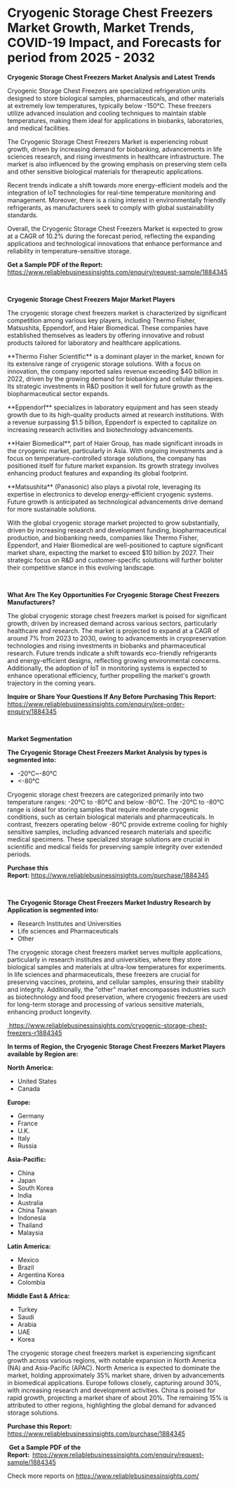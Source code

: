 <p><h1>Cryogenic Storage Chest Freezers Market Growth, Market Trends, COVID-19 Impact, and Forecasts for period from 2025 - 2032</h1></p><p><strong>Cryogenic Storage Chest Freezers Market Analysis and Latest Trends</strong></p>
<p><p>Cryogenic Storage Chest Freezers are specialized refrigeration units designed to store biological samples, pharmaceuticals, and other materials at extremely low temperatures, typically below -150°C. These freezers utilize advanced insulation and cooling techniques to maintain stable temperatures, making them ideal for applications in biobanks, laboratories, and medical facilities. </p><p>The Cryogenic Storage Chest Freezers Market is experiencing robust growth, driven by increasing demand for biobanking, advancements in life sciences research, and rising investments in healthcare infrastructure. The market is also influenced by the growing emphasis on preserving stem cells and other sensitive biological materials for therapeutic applications. </p><p>Recent trends indicate a shift towards more energy-efficient models and the integration of IoT technologies for real-time temperature monitoring and management. Moreover, there is a rising interest in environmentally friendly refrigerants, as manufacturers seek to comply with global sustainability standards. </p><p>Overall, the Cryogenic Storage Chest Freezers Market is expected to grow at a CAGR of 10.2% during the forecast period, reflecting the expanding applications and technological innovations that enhance performance and reliability in temperature-sensitive storage.</p></p>
<p><strong>Get a Sample PDF of the Report:&nbsp;</strong> <a href="https://www.reliablebusinessinsights.com/enquiry/request-sample/1884345?utm_campaign=2276&utm_medium=2&utm_source=Github&utm_content=ia&utm_term=10042025&utm_id=cryogenic-storage-chest-freezers">https://www.reliablebusinessinsights.com/enquiry/request-sample/1884345</a></p>
<p>&nbsp;</p>
<p><strong>Cryogenic Storage Chest Freezers Major Market Players</strong></p>
<p><p>The cryogenic storage chest freezers market is characterized by significant competition among various key players, including Thermo Fisher, Matsushita, Eppendorf, and Haier Biomedical. These companies have established themselves as leaders by offering innovative and robust products tailored for laboratory and healthcare applications.</p><p>**Thermo Fisher Scientific** is a dominant player in the market, known for its extensive range of cryogenic storage solutions. With a focus on innovation, the company reported sales revenue exceeding $40 billion in 2022, driven by the growing demand for biobanking and cellular therapies. Its strategic investments in R&D position it well for future growth as the biopharmaceutical sector expands.</p><p>**Eppendorf** specializes in laboratory equipment and has seen steady growth due to its high-quality products aimed at research institutions. With a revenue surpassing $1.5 billion, Eppendorf is expected to capitalize on increasing research activities and biotechnology advancements.</p><p>**Haier Biomedical**, part of Haier Group, has made significant inroads in the cryogenic market, particularly in Asia. With ongoing investments and a focus on temperature-controlled storage solutions, the company has positioned itself for future market expansion. Its growth strategy involves enhancing product features and expanding its global footprint.</p><p>**Matsushita** (Panasonic) also plays a pivotal role, leveraging its expertise in electronics to develop energy-efficient cryogenic systems. Future growth is anticipated as technological advancements drive demand for more sustainable solutions.</p><p>With the global cryogenic storage market projected to grow substantially, driven by increasing research and development funding, biopharmaceutical production, and biobanking needs, companies like Thermo Fisher, Eppendorf, and Haier Biomedical are well-positioned to capture significant market share, expecting the market to exceed $10 billion by 2027. Their strategic focus on R&D and customer-specific solutions will further bolster their competitive stance in this evolving landscape.</p></p>
<p>&nbsp;</p>
<p><strong>What Are The Key Opportunities For Cryogenic Storage Chest Freezers Manufacturers?</strong></p>
<p><p>The global cryogenic storage chest freezers market is poised for significant growth, driven by increased demand across various sectors, particularly healthcare and research. The market is projected to expand at a CAGR of around 7% from 2023 to 2030, owing to advancements in cryopreservation technologies and rising investments in biobanks and pharmaceutical research. Future trends indicate a shift towards eco-friendly refrigerants and energy-efficient designs, reflecting growing environmental concerns. Additionally, the adoption of IoT in monitoring systems is expected to enhance operational efficiency, further propelling the market's growth trajectory in the coming years.</p></p>
<p><strong>Inquire or Share Your Questions If Any Before Purchasing This Report:</strong> <a href="https://www.reliablebusinessinsights.com/enquiry/pre-order-enquiry/1884345?utm_campaign=2276&utm_medium=2&utm_source=Github&utm_content=ia&utm_term=10042025&utm_id=cryogenic-storage-chest-freezers">https://www.reliablebusinessinsights.com/enquiry/pre-order-enquiry/1884345</a></p>
<p>&nbsp;</p>
<p><strong>Market Segmentation</strong></p>
<p><strong>The Cryogenic Storage Chest Freezers Market Analysis by types is segmented into:</strong></p>
<p><ul><li>-20℃~-80℃</li><li><-80℃</li></ul></p>
<p><p>Cryogenic storage chest freezers are categorized primarily into two temperature ranges: -20℃ to -80℃ and below -80℃. The -20℃ to -80℃ range is ideal for storing samples that require moderate cryogenic conditions, such as certain biological materials and pharmaceuticals. In contrast, freezers operating below -80℃ provide extreme cooling for highly sensitive samples, including advanced research materials and specific medical specimens. These specialized storage solutions are crucial in scientific and medical fields for preserving sample integrity over extended periods.</p></p>
<p><strong>Purchase this Report:&nbsp;</strong><a href="https://www.reliablebusinessinsights.com/purchase/1884345?utm_campaign=2276&utm_medium=2&utm_source=Github&utm_content=ia&utm_term=10042025&utm_id=cryogenic-storage-chest-freezers">https://www.reliablebusinessinsights.com/purchase/1884345</a></p>
<p>&nbsp;</p>
<p><strong>The Cryogenic Storage Chest Freezers Market Industry Research by Application is segmented into:</strong></p>
<p><ul><li>Research Institutes and Universities</li><li>Life sciences and Pharmaceuticals</li><li>Other</li></ul></p>
<p><p>The cryogenic storage chest freezers market serves multiple applications, particularly in research institutes and universities, where they store biological samples and materials at ultra-low temperatures for experiments. In life sciences and pharmaceuticals, these freezers are crucial for preserving vaccines, proteins, and cellular samples, ensuring their stability and integrity. Additionally, the "other" market encompasses industries such as biotechnology and food preservation, where cryogenic freezers are used for long-term storage and processing of various sensitive materials, enhancing product longevity.</p></p>
<p><a href="https://www.reliablebusinessinsights.com/cryogenic-storage-chest-freezers-r1884345?utm_campaign=2276&utm_medium=2&utm_source=Github&utm_content=ia&utm_term=10042025&utm_id=cryogenic-storage-chest-freezers">&nbsp;https://www.reliablebusinessinsights.com/cryogenic-storage-chest-freezers-r1884345</a></p>
<p><strong>In terms of Region, the Cryogenic Storage Chest Freezers Market Players available by Region are:</strong></p>
<p>
    <p> <strong> North America: </strong>
        <ul>
            <li>United States</li>
            <li>Canada</li>
        </ul>
        </p> 
    <p> <strong> Europe: </strong>
        <ul>
            <li>Germany</li>
            <li>France</li>
            <li>U.K.</li>
            <li>Italy</li>
            <li>Russia</li>
        </ul>
        </p> 
    <p> <strong> Asia-Pacific: </strong>
        <ul>
            <li>China</li>
            <li>Japan</li>
            <li>South Korea</li>
            <li>India</li>
            <li>Australia</li>
            <li>China Taiwan</li>
            <li>Indonesia</li>
            <li>Thailand</li>
            <li>Malaysia</li>
        </ul>
        </p> 
    <p> <strong> Latin America: </strong>
        <ul>
            <li>Mexico</li>
            <li>Brazil</li>
            <li>Argentina Korea</li>
            <li>Colombia</li>
        </ul>
        </p> 
    <p> <strong> Middle East & Africa: </strong>
        <ul>
            <li>Turkey</li>
            <li>Saudi</li>
            <li>Arabia</li>
            <li>UAE</li>
            <li>Korea</li>
        </ul>
    </p>
    </p>
<p><p>The cryogenic storage chest freezers market is experiencing significant growth across various regions, with notable expansion in North America (NA) and Asia-Pacific (APAC). North America is expected to dominate the market, holding approximately 35% market share, driven by advancements in biomedical applications. Europe follows closely, capturing around 30%, with increasing research and development activities. China is poised for rapid growth, projecting a market share of about 20%. The remaining 15% is attributed to other regions, highlighting the global demand for advanced storage solutions.</p></p>
<p><strong>Purchase this Report: </strong><a href="https://www.reliablebusinessinsights.com/purchase/1884345?utm_campaign=2276&utm_medium=2&utm_source=Github&utm_content=ia&utm_term=10042025&utm_id=cryogenic-storage-chest-freezers">https://www.reliablebusinessinsights.com/purchase/1884345</a></p>
<p>&nbsp;<strong>Get a Sample PDF of the Report:&nbsp;&nbsp;</strong><a href="https://www.reliablebusinessinsights.com/enquiry/request-sample/1884345?utm_campaign=2276&utm_medium=2&utm_source=Github&utm_content=ia&utm_term=10042025&utm_id=cryogenic-storage-chest-freezers">https://www.reliablebusinessinsights.com/enquiry/request-sample/1884345</a></p>
<p><strong></strong></p>
<p>Check more reports on <a href="https://www.reliablebusinessinsights.com/?utm_campaign=2276&utm_medium=2&utm_source=Github&utm_content=ia&utm_term=10042025&utm_id=cryogenic-storage-chest-freezers">https://www.reliablebusinessinsights.com/</a></p>